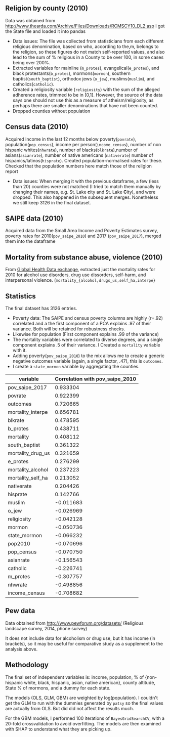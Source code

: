 ## Religion by county (2010)

Data was obtained from http://www.thearda.com/Archive/Files/Downloads/RCMSCY10_DL2.asp
I got the State file and loaded it into pandas

- Data issues: The file was collected from statisticians from each different religious denomination, based on who, according to the,m, belongs to the religion, so these figures do not match self-reported values, and also lead to the sum of % religious in a County to be over 100, in some cases being over 200%.
- Extracted variables for mainline (`m_protes`), evangelical(`e_protes`), and black protestants(`b_protes`), mormons(`mormon`), southern baptist(`south_baptist`), orthodox jews (`o_jew`), muslims(`muslim`), and catholics(`catholic`).
- Created a religiosity variable (`religiosity`) with the sum of the alleged adherence rates, trimmed to be in [0,1]. However, the source of the data says one should not use this as a measure of atheism/religiosity, as perhaps there are smaller denominations that have not been counted.
- Dropped counties without population

## Census data (2010)

Acquired income in the last 12 months below poverty(`povrate`), population(`pop_census`), income per person(`income_census`), number of non hispanic whites(`nhwrate`), number of blacks(`blkrate`),number of asians(`asianrate`), number of native americans (`nativerate`) number of hispanics/latinos(`hisprate`). Created population-normalised rates for these. Checked that the population numbers here match those of the religion report

- Data issues: When merging it with the previous dataframe, a few (less than 20) counties were not matched (I tried to match them manually by changing their names, e.g. St. Lake **c**ity and St. Lake **C**ity), and were dropped. This also happened in the subsequent merges. Nonetheless we still keep 3126 in the final dataset.

## SAIPE data (2010)

Acquired data from the Small Area Income and Poverty Estimates survey, poverty rates for 2010(`pov_saipe_2010`) and 2017 (`pov_saipe_2017`), merged them into the dataframe

## Mortality from substance abuse, violence (2010)

From [Global Health Data exchange](http://ghdx.healthdata.org/), extracted just the mortality rates for 2010 for alcohol use disorders, drug use dissorders, self-harm, and interpersonal violence. (`mortality_{alcohol,drugs_us,self_ha,interpe}`

## Statistics

The final dataset has 3126 entries.

- Poverty data: The SAIPE and census poverty columns are highly (r=.92) correlated and a the first component of a PCA explains .97 of their variance. Both will be retained for robustness checks.
- Likewise for population (First component explains .99 of the variance)
- The mortality variables were correlated to diverse degrees, and a single component explains .5 of their variance. I Created a `mortality` variable with it.
- Adding poverty(`pov_saipe_2010`) to the mix allows me to create a generic negative outcomes variable (again, a single factor, .47), this is `outcomes`.
- I create a `state_mormon` variable by aggregating the counties.

| variable          | Correlation with pov_saipe_2010 |
| ----------------- | ------------------------------- |
| pov_saipe_2017    | 0.933304                        |
| povrate           | 0.922399                        |
| outcomes          | 0.720665                        |
| mortality_interpe | 0.656781                        |
| blkrate           | 0.478595                        |
| b_protes          | 0.438711                        |
| mortality         | 0.408112                        |
| south_baptist     | 0.361322                        |
| mortality_drug_us | 0.321659                        |
| e_protes          | 0.276299                        |
| mortality_alcohol | 0.237223                        |
| mortality_self_ha | 0.213052                        |
| nativerate        | 0.204426                        |
| hisprate          | 0.142766                        |
| muslim            | -0.011683                       |
| o_jew             | -0.026969                       |
| religiosity       | -0.042128                       |
| mormon            | -0.050736                       |
| state_mormon      | -0.066232                       |
| pop2010           | -0.070696                       |
| pop_census        | -0.070750                       |
| asianrate         | -0.156543                       |
| catholic          | -0.226741                       |
| m_protes          | -0.307757                       |
| nhwrate           | -0.498856                       |
| income_census     | -0.708682                       |

## Pew data

Data obtained from http://www.pewforum.org/datasets/ (Religious landscape survey, 2014, phone survey)

It does not include data for alcoholism or drug use, but it has income (in brackets), so it may be useful for comparative study as a supplement to the analysis above.

## Methodology

The final set of independent variables is: income, population, % of {non-hispanic white, black, hispanic, asian, native american}, county altitude, State % of mormons, and a dummy for each state.

The models (OLS, GLM, GBM) are weighted by log(population). I couldn't get the GLM to run with the dummies generated by `patsy` so the final values are actually from OLS. But did did not affect the results much.

For the GBM models, I performed 100 iterations of `BayesGridSearchCV`, with a 20-fold crossvalidation to avoid overfitting. The models are then examined with SHAP to understand what they are picking up.

